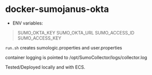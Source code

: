 # docker-sumojanus-okta
* ENV variables:
> SUMO_OKTA_KEY
> SUMO_OKTA_URL
> SUMO_ACCESS_ID
> SUMO_ACCESS_KEY


`run.sh` creates sumologic.properties and user.properties


container logging is pointed to /opt/SumoCollector/logs/collector.log



Tested/Deployed locally and with ECS.
